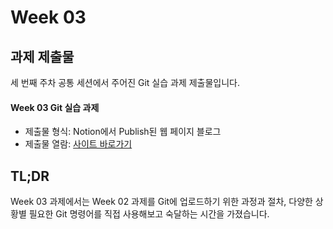 # Week 03



## 과제 제출물

세 번째 주차 공통 세션에서 주어진 Git 실습 과제 제출물입니다.



#### Week 03 Git 실습 과제

* 제출물 형식: Notion에서 Publish된 웹 페이지 블로그
* 제출물 열람: [사이트 바로가기](https://rerincislab.notion.site/github?source=copy_link)





## TL;DR

Week 03 과제에서는 Week 02 과제를 Git에 업로드하기 위한 과정과 절차, 다양한 상황별 필요한 Git 명령어를 직접 사용해보고 숙달하는 시간을 가졌습니다.

